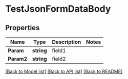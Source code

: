 # TestJsonFormDataBody

## Properties

Name | Type | Description | Notes
------------ | ------------- | ------------- | -------------
**Param** | **string** | field1 | 
**Param2** | **string** | field2 | 

[[Back to Model list]](../README.md#documentation-for-models) [[Back to API list]](../README.md#documentation-for-api-endpoints) [[Back to README]](../README.md)


